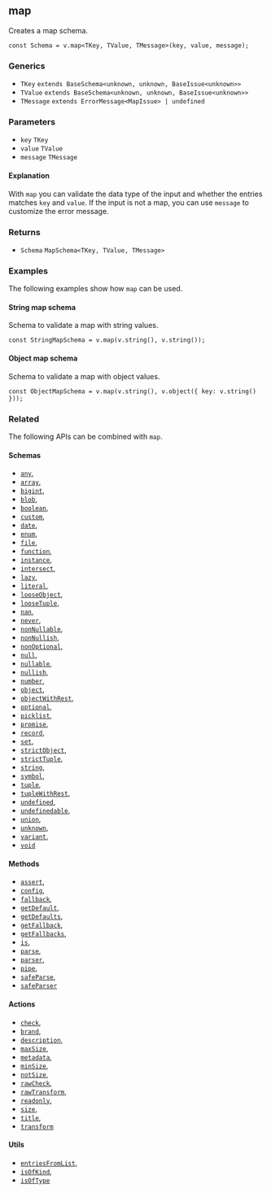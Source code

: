 map
---

Creates a map schema.

    const Schema = v.map<TKey, TValue, TMessage>(key, value, message);
    

### Generics

*   `TKey` `extends BaseSchema<unknown, unknown, BaseIssue<unknown>>`
*   `TValue` `extends BaseSchema<unknown, unknown, BaseIssue<unknown>>`
*   `TMessage` `extends ErrorMessage<MapIssue> | undefined`

### Parameters

*   `key` `TKey`
*   `value` `TValue`
*   `message` `TMessage`

#### Explanation

With `map` you can validate the data type of the input and whether the entries matches `key` and `value`. If the input is not a map, you can use `message` to customize the error message.

### Returns

*   `Schema` `MapSchema<TKey, TValue, TMessage>`

### Examples

The following examples show how `map` can be used.

#### String map schema

Schema to validate a map with string values.

    const StringMapSchema = v.map(v.string(), v.string());
    

#### Object map schema

Schema to validate a map with object values.

    const ObjectMapSchema = v.map(v.string(), v.object({ key: v.string() }));
    

### Related

The following APIs can be combined with `map`.

#### Schemas

*   [`any`](any.md),
*   [`array`](array.md),
*   [`bigint`](bigint.md),
*   [`blob`](blob.md),
*   [`boolean`](boolean.md),
*   [`custom`](custom.md),
*   [`date`](date.md),
*   [`enum`](enum.md),
*   [`file`](file.md),
*   [`function`](function.md),
*   [`instance`](instance.md),
*   [`intersect`](intersect.md),
*   [`lazy`](lazy.md),
*   [`literal`](literal.md),
*   [`looseObject`](looseObject.md),
*   [`looseTuple`](looseTuple.md),
*   [`nan`](nan.md),
*   [`never`](never.md),
*   [`nonNullable`](nonNullable.md),
*   [`nonNullish`](nonNullish.md),
*   [`nonOptional`](nonOptional.md),
*   [`null`](null.md),
*   [`nullable`](nullable.md),
*   [`nullish`](nullish.md),
*   [`number`](number.md),
*   [`object`](object.md),
*   [`objectWithRest`](objectWithRest.md),
*   [`optional`](optional.md),
*   [`picklist`](picklist.md),
*   [`promise`](promise.md),
*   [`record`](record.md),
*   [`set`](set.md),
*   [`strictObject`](strictObject.md),
*   [`strictTuple`](strictTuple.md),
*   [`string`](string.md),
*   [`symbol`](symbol.md),
*   [`tuple`](tuple.md),
*   [`tupleWithRest`](tupleWithRest.md),
*   [`undefined`](undefined.md),
*   [`undefinedable`](undefinedable.md),
*   [`union`](union.md),
*   [`unknown`](unknown.md),
*   [`variant`](variant.md),
*   [`void`](void.md)

#### Methods

*   [`assert`](assert.md),
*   [`config`](config.md),
*   [`fallback`](fallback.md),
*   [`getDefault`](getDefault.md),
*   [`getDefaults`](getDefaults.md),
*   [`getFallback`](getFallback.md),
*   [`getFallbacks`](getFallbacks.md),
*   [`is`](is.md),
*   [`parse`](parse.md),
*   [`parser`](parser.md),
*   [`pipe`](pipe.md),
*   [`safeParse`](safeParse.md),
*   [`safeParser`](safeParser.md)

#### Actions

*   [`check`](check.md),
*   [`brand`](brand.md),
*   [`description`](description.md),
*   [`maxSize`](maxSize.md),
*   [`metadata`](metadata.md),
*   [`minSize`](minSize.md),
*   [`notSize`](notSize.md),
*   [`rawCheck`](rawCheck.md),
*   [`rawTransform`](rawTransform.md),
*   [`readonly`](readonly.md),
*   [`size`](size.md),
*   [`title`](title.md),
*   [`transform`](transform.md)

#### Utils

*   [`entriesFromList`](entriesFromList.md),
*   [`isOfKind`](isOfKind.md),
*   [`isOfType`](isOfType.md)
